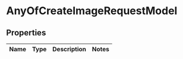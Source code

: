# AnyOfCreateImageRequestModel

## Properties
Name | Type | Description | Notes
------------ | ------------- | ------------- | -------------
